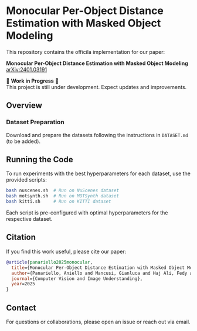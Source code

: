 # Monocular Per-Object Distance Estimation with Masked Object Modeling

This repository contains the officila implementation for our paper:

**Monocular Per-Object Distance Estimation with Masked Object Modeling**  
[arXiv:2401.03191](https://arxiv.org/abs/2401.03191)

🚧 **Work in Progress** 🚧  
This project is still under development. Expect updates and improvements.

## Overview

### Dataset Preparation
Download and prepare the datasets following the instructions in `DATASET.md` (to be added).

## Running the Code

To run experiments with the best hyperparameters for each dataset, use the provided scripts:

```bash
bash nuscenes.sh  # Run on NuScenes dataset
bash motsynth.sh  # Run on MOTSynth dataset
bash kitti.sh     # Run on KITTI dataset
```

Each script is pre-configured with optimal hyperparameters for the respective dataset.

## Citation
If you find this work useful, please cite our paper:
```bibtex
@article{panariello2025monocular,
  title={Monocular Per-Object Distance Estimation with Masked Object Modeling},
  author={Panariello, Aniello and Mancusi, Gianluca and Haj Ali, Fedy and Porrello, Angelo and Calderara, Simone and Cucchiara, Rita},
  journal={Computer Vision and Image Understanding},
  year=2025
}
```

## Contact
For questions or collaborations, please open an issue or reach out via email.

